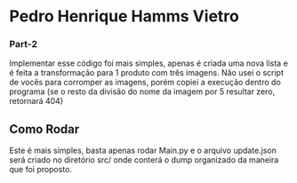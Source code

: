 # Pedro Henrique Hamms Vietro



### Part-2

Implementar esse código foi mais simples, apenas é criada uma nova lista e é feita a transformação para 1 produto com três imagens. Não usei o script de vocês para corromper as imagens, porém copiei a execução dentro do programa (se o resto da divisão do nome da imagem por 5 resultar zero, retornará 404)


## Como Rodar

Este é mais simples, basta apenas rodar Main.py e o arquivo update.json será criado no diretório src/ onde conterá o dump organizado da maneira que foi proposto.
